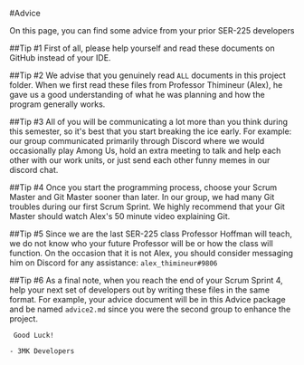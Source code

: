 #Advice

On this page, you can find some advice from your prior SER-225 developers


##Tip #1
First of all, please help yourself and read these documents on GitHub instead of your IDE.

##Tip #2
We advise that you genuinely read `ALL` documents in this project folder. 
When we first read these files from Professor Thimineur (Alex), he gave us a good understanding of what he was planning and how the program generally works.

##Tip #3
All of you will be communicating a lot more than you think during this semester, so it's best that you start breaking the ice early.
For example: our group communicated primarily through Discord where we would occasionally play Among Us, hold an extra meeting to talk and help each other with our work units, or
just send each other funny memes in our discord chat.

##Tip #4
Once you start the programming process, choose your Scrum Master and Git Master sooner than later.
In our group, we had many Git troubles during our first Scrum Sprint. We highly recommend that your Git Master should watch Alex's 50 minute video explaining Git.

##Tip #5
Since we are the last SER-225 class Professor Hoffman will teach, we do not know who your future Professor will be or how the class will function. On the occasion that it is not Alex,
you should consider messaging him on Discord for any assistance: `alex_thimineur#9806`

##Tip #6
As a final note, when you reach the end of your Scrum Sprint 4, help your next set of developers out by writing these files in the same format.
For example, your advice document will be in this Advice package and be named `advice2.md` since you were the second group to enhance the project.


     Good Luck!

    - 3MK Developers 